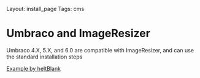 Layout: install_page
Tags: cms

# Umbraco and ImageResizer

Umbraco 4.X, 5.X, and 6.0 are compatible with ImageResizer, and can use the standard installation steps

[Example by heltBlank](http://heltblank.wordpress.com/2012/02/13/imageresizing-net-and-umbraco-5-jupiter/)
